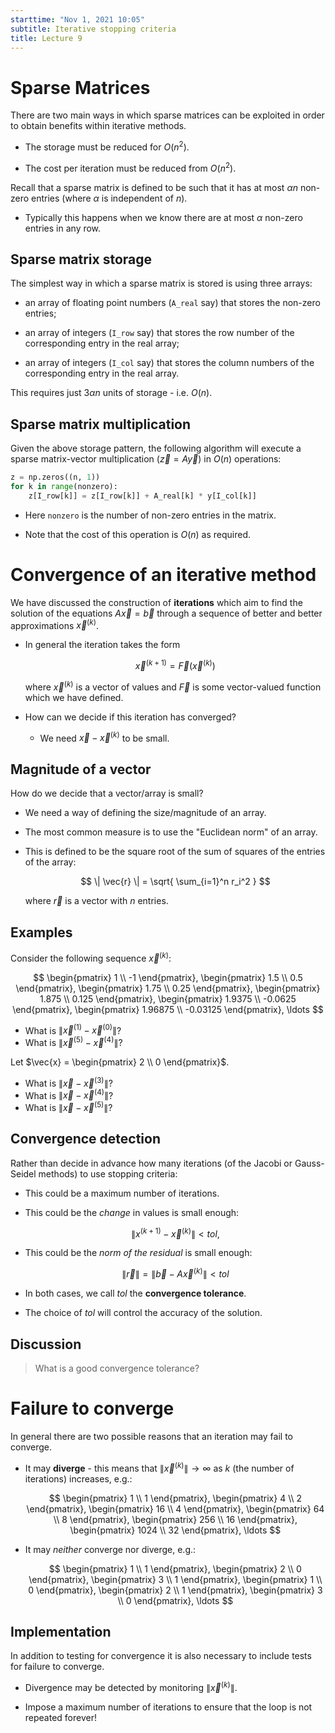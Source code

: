 ```yaml
---
starttime: "Nov 1, 2021 10:05"
subtitle: Iterative stopping criteria
title: Lecture 9
---
```


#  Sparse Matrices

There are two main ways in which sparse matrices can be exploited in order to obtain benefits within iterative methods.

-   The storage must be reduced for $O(n^2)$.

-   The cost per iteration must be reduced from $O(n^2)$.

Recall that a sparse matrix is defined to be such that it has at most $\alpha n$ non-zero entries (where $\alpha$ is independent of $n$).

-   Typically this happens when we know there are at most $\alpha$ non-zero entries in any row.

## Sparse matrix storage

The simplest way in which a sparse matrix is stored is using three arrays:

-   an array of floating point numbers (`A_real` say) that stores the non-zero entries;

-   an array of integers (`I_row` say) that stores the row number of the corresponding entry in the real array;

-   an array of integers (`I_col` say) that stores the column numbers of the corresponding entry in the real array.

This requires just $3 \alpha n$ units of storage - i.e. $O(n)$.

## Sparse matrix multiplication

Given the above storage pattern, the following algorithm will execute a sparse matrix-vector multiplication ($\vec{z} = A \vec{y}$) in $O(n)$ operations:

``` python
z = np.zeros((n, 1))
for k in range(nonzero):
    z[I_row[k]] = z[I_row[k]] + A_real[k] * y[I_col[k]]
```

-   Here `nonzero` is the number of non-zero entries in the matrix.

-   Note that the cost of this operation is $O(n)$ as required.

# Convergence of an iterative method

We have discussed the construction of **iterations** which aim to find the solution of the equations $A \vec{x} = \vec{b}$ through a sequence of better and better approximations $\vec{x}^{(k)}$.

-   In general the iteration takes the form

    $$
    \vec{x}^{(k+1)} = \vec{F}(\vec{x}^{(k)})
    $$

	where $\vec{x}^{(k)}$ is a vector of values and $\vec{F}$ is some vector-valued function which we have defined.

-   How can we decide if this iteration has converged?

    -   We need $\vec{x} - \vec{x}^{(k)}$ to be small.

## Magnitude of a vector

How do we decide that a vector/array is small?

-   We need a way of defining the size/magnitude of an array.

-   The most common measure is to use the "Euclidean norm" of an array.

-   This is defined to be the square root of the sum of squares of the entries of the array:

    $$
    \| \vec{r} \| = \sqrt{ \sum_{i=1}^n r_i^2 }
    $$

	where $\vec{r}$ is a vector with $n$ entries.

## Examples

Consider the following sequence $\vec{x}^{(k)}$:

$$
\begin{pmatrix}
1 \\ -1
\end{pmatrix},
\begin{pmatrix}
1.5 \\ 0.5
\end{pmatrix},
\begin{pmatrix}
1.75 \\ 0.25
\end{pmatrix},
\begin{pmatrix}
1.875 \\ 0.125
\end{pmatrix},
\begin{pmatrix}
1.9375 \\ -0.0625
\end{pmatrix},
\begin{pmatrix}
1.96875 \\ -0.03125
\end{pmatrix},
\ldots
$$

-   What is $\|\vec{x}^{(1)} - \vec{x}^{(0)}\|$?
-   What is $\|\vec{x}^{(5)} - \vec{x}^{(4)}\|$?

Let $\vec{x} = \begin{pmatrix} 2 \\ 0 \end{pmatrix}$.

-   What is $\|\vec{x} - \vec{x}^{(3)}\|$?
-   What is $\|\vec{x} - \vec{x}^{(4)}\|$?
-   What is $\|\vec{x} - \vec{x}^{(5)}\|$?

## Convergence detection

Rather than decide in advance how many iterations (of the Jacobi or Gauss-Seidel methods) to use stopping criteria:

-   This could be a maximum number of iterations.

-   This could be the *change* in values is small enough:

    $$
    \|x^{(k+1)} - \vec{x}^{(k)}\| < tol,
    $$


-   This could be the *norm of the residual* is small enough:

	$$
	\| \vec{r} \| = \| \vec{b} - A \vec{x}^{(k)} \| < tol
	$$

-   In both cases, we call $tol$ the **convergence tolerance**.

-   The choice of $tol$ will control the accuracy of the solution.

## Discussion

> What is a good convergence tolerance?

# Failure to converge

In general there are two possible reasons that an iteration may fail to converge.

-   It may **diverge** - this means that $\|\vec{x}^{(k)}\| \to \infty$ as $k$ (the number of iterations) increases, e.g.:

    $$
    \begin{pmatrix}
    1 \\ 1
    \end{pmatrix},
    \begin{pmatrix}
    4 \\ 2
    \end{pmatrix},
    \begin{pmatrix}
    16 \\ 4
    \end{pmatrix},
    \begin{pmatrix}
    64 \\ 8
    \end{pmatrix},
    \begin{pmatrix}
    256 \\ 16
    \end{pmatrix},
    \begin{pmatrix}
    1024 \\ 32
    \end{pmatrix},
    \ldots
    $$

-   It may *neither* converge nor diverge, e.g.:

    $$
    \begin{pmatrix}
    1 \\ 1
    \end{pmatrix},
    \begin{pmatrix}
    2 \\ 0
    \end{pmatrix},
    \begin{pmatrix}
    3 \\ 1
    \end{pmatrix},
    \begin{pmatrix}
    1 \\ 0
    \end{pmatrix},
    \begin{pmatrix}
    2 \\ 1
    \end{pmatrix},
    \begin{pmatrix}
    3 \\ 0
    \end{pmatrix},
    \ldots
    $$

## Implementation

In addition to testing for convergence it is also necessary to include tests for failure to converge.

-   Divergence may be detected by monitoring $\|\vec{x}^{(k)}\|$.

-   Impose a maximum number of iterations to ensure that the loop is not repeated forever!

